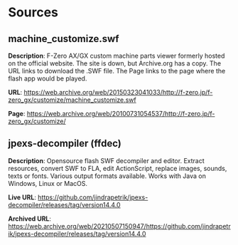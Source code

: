 # Sources

## machine_customize.swf

**Description**: F-Zero AX/GX custom machine parts viewer formerly hosted on the official website. The site is down, but Archive.org has a copy. The URL links to download the .SWF file. The Page links to the page where the flash app would be played.

**URL**: https://web.archive.org/web/20150323041033/http://f-zero.jp/f-zero_gx/customize/machine_customize.swf

**Page**: https://web.archive.org/web/20100731054537/http://f-zero.jp/f-zero_gx/customize/

## jpexs-decompiler (ffdec)

**Description**: Opensource flash SWF decompiler and editor. Extract resources, convert SWF to FLA, edit ActionScript, replace images, sounds, texts or fonts. Various output formats available. Works with Java on Windows, Linux or MacOS.

**Live URL**: https://github.com/jindrapetrik/jpexs-decompiler/releases/tag/version14.4.0

**Archived URL**: https://web.archive.org/web/20210507150947/https://github.com/jindrapetrik/jpexs-decompiler/releases/tag/version14.4.0

